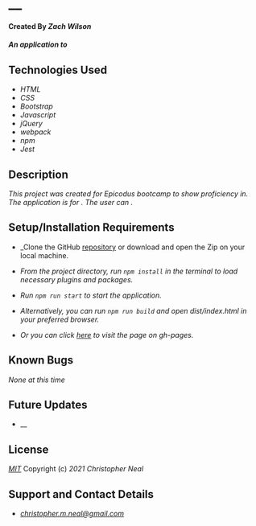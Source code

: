 # __

#### Created By _**Zach Wilson**_

#### _An application to_

## Technologies Used

* _HTML_
* _CSS_
* _Bootstrap_
* _Javascript_
* _jQuery_
* _webpack_
* _npm_
* _Jest_

## Description

_This project was created for Epicodus bootcamp to show proficiency in. The application is for . The user can ._

## Setup/Installation Requirements

* _Clone the GitHub [repository](https://github.com/christophermneal/) or download and open the Zip on your local machine.
* _From the project directory, run `npm install` in the terminal to load necessary plugins and packages._
* _Run `npm run start` to start the application._
* _Alternatively, you can run `npm run build` and open dist/index.html in your preferred browser._

* _Or you can click [here](https://christophermneal.github.io/) to visit the page on gh-pages._

## Known Bugs

_None at this time_

## Future Updates

* __

## License

_[MIT](https://opensource.org/licenses/MIT)_
Copyright (c) _2021_ _Christopher Neal_

## Support and Contact Details
* _[christopher.m.neal@gmail.com](mailto:christopher.m.neal@gmail.com)_
